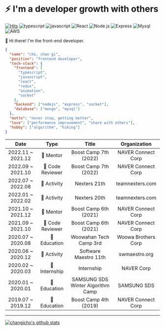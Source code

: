 # ⚡️ I'm a developer growth with others

[![Hits](https://hits.seeyoufarm.com/api/count/incr/badge.svg?url=https%3A%2F%2Fgithub.com%2Fchangicho%2Fhit-counter&count_bg=%2379C83D&title_bg=%23555555&icon=github.svg&icon_color=%23E7E7E7&title=hits&edge_flat=false)](https://hits.seeyoufarm.com)
![typescript](https://img.shields.io/badge/-TypeScript-007ACC?&logo=TypeScript&logoColor=white)
![javascript](https://img.shields.io/badge/-JavaScript-F7E01C?&logo=JavaScript&logoColor=white)
![React](https://img.shields.io/badge/-React-61DAFB?&logo=react&logoColor=white)
![Node.js](https://img.shields.io/badge/-Node.js-339933?&logo=Node.js&logoColor=white)
![Express](https://img.shields.io/badge/-Express-191919?&logo=Node.js&logoColor=white)
![Mysql](https://img.shields.io/badge/-MySQL-4479A1?&logo=MySQL&logoColor=white)
![AWS](https://img.shields.io/badge/-AWS-232F3E?&logo=Amazon-AWS&logoColor=white)

🎨 Hi there! I'm the front-end developer.

```JSON
{
  "name": "cho, chan gi",
  "position": "frontend developer",
  "tech-stack": {
    "frontend": [
      "typescript",
      "javascript",
      "react",
      "redux",
      "animation",
      "socket"
    ],
    "backend": ["nodejs", "express", "socket"],
    "database": ["mongo", "mysql"]
  },
  "motto": "never stop, getting better",
  "love": ["performance improvement", "share with others"],
  "hobby": ["algorithm", "hiking"]
}
```

|       Date        |      Type       |               Title               |    Organization     |
| :---------------: | :-------------: | :-------------------------------: | :-----------------: |
| 2022.11 ~ 2021.12 |    👀 Mentor     |       Boost Camp 7th (2022)       | NAVER Connect Corp  |
| 2022.09 ~ 2021.10 | 👀 Code Reviewer |       Boost Camp 7th (2022)       | NAVER Connect Corp  |
| 2022.07 ~ 2022.08 |   🤝 Activity    |           Nexters 21th            |   teamnexters.com   |
| 2022.01 ~ 2022.02 |   🤝 Activity    |           Nexters 20th            |   teamnexters.com   |
| 2021.10 ~ 2021.12 |    👀 Mentor     |       Boost Camp 6th (2021)       | NAVER Connect Corp  |
| 2021.09 ~ 2021.10 | 👀 Code Reviewer |       Boost Camp 6th (2021)       | NAVER Connect Corp  |
| 2020.07 ~ 2020.08 |   📝 Education   |      Woowahan Tech Camp 3rd       | Woowa Brothers Corp |
| 2020.06 ~ 2020.12 |   🤝 Activity    |       Software Maestro 11th       |    swmaestro.org    |
| 2020.02 ~ 2020.03 |  💼 Internship   |            Internship             |     NAVER Corp      |
| 2020.01 ~ 2020.01 |   📝 Education   | SAMSUNG SDS Winter Algorithm Camp |     SAMSUNG SDS     |
| 2019.07 ~ 2019.12 |   📝 Education   |       Boost Camp 4th (2019)       | NAVER Connect Corp  |

---

[![changicho's github stats](https://github-readme-stats.vercel.app/api?username=changicho&theme=tokyonight)](https://github.com/anuraghazra/github-readme-stats)
